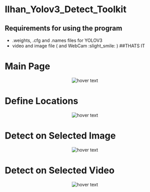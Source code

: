 
# Ilhan_Yolov3_Detect_Toolkit



## Requirements for using the program
- .weights, .cfg and .names files for YOLOV3
- video and image file ( and WebCam :slight_smile: )
##THATS IT

<p align="center"><h1>Main Page</h1></p>
<p align="center">
  <img src="https://user-images.githubusercontent.com/63366100/115618160-f7550500-a2fa-11eb-8612-62b68cfb032d.png"  title="hover text">
</p>

<p align="center"><h1>Define Locations
</h1></p>
<p align="center">
  <img src="https://user-images.githubusercontent.com/82450697/115584573-8b12db00-a2d3-11eb-9015-7fc3de39d172.PNG"  title="hover text">
</p>





<p align="center"><h1>Detect on Selected Image</h1></p>
<p align="center">
  <img src="https://user-images.githubusercontent.com/82450697/115584805-c0b7c400-a2d3-11eb-8506-cf0c89e0af42.PNG"  title="hover text">
</p>


<p align="center"><h1>Detect on Selected Video</h1></p>
<p align="center">

  <img src="https://user-images.githubusercontent.com/82450697/115584928-da590b80-a2d3-11eb-9127-8f68a79c4dd1.PNG"  title="hover text">
</p>

 
